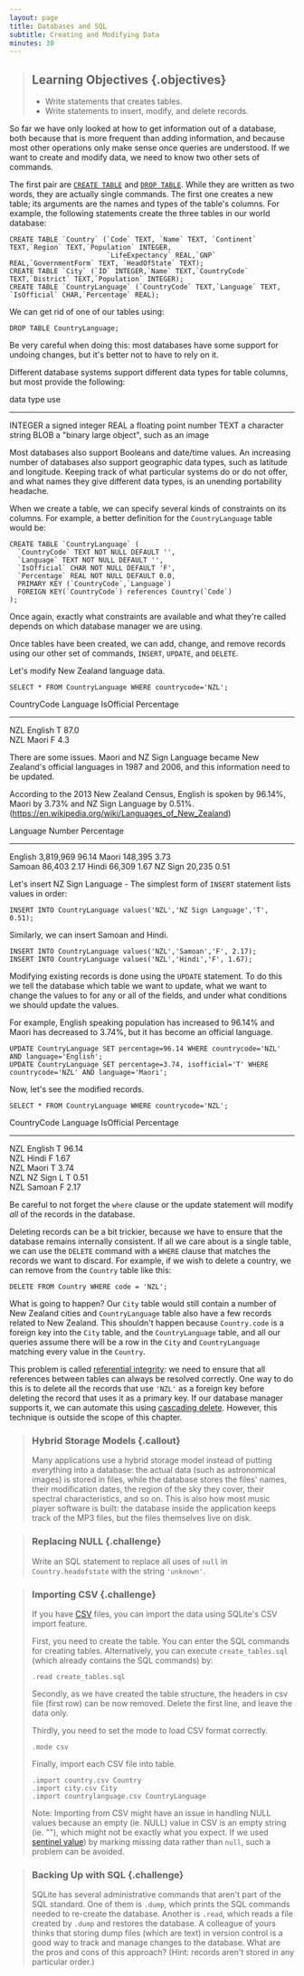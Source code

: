 ```yaml
---
layout: page
title: Databases and SQL
subtitle: Creating and Modifying Data
minutes: 30
---
```

> ## Learning Objectives {.objectives}
>
> *   Write statements that creates tables.
> *   Write statements to insert, modify, and delete records.

So far we have only looked at how to get information out of a database,
both because that is more frequent than adding information,
and because most other operations only make sense once queries are understood.
If we want to create and modify data,
we need to know two other sets of commands.

The first pair are [`CREATE TABLE`][CREATE-TABLE] and [`DROP TABLE`][DROP-TABLE].
While they are written as two words,
they are actually single commands.
The first one creates a new table;
its arguments are the names and types of the table's columns.
For example,
the following statements create the three tables in our world database:

~~~ {.sql}
CREATE TABLE `Country` (`Code` TEXT, `Name` TEXT, `Continent` TEXT,`Region` TEXT,`Population` INTEGER,
                        `LifeExpectancy` REAL,`GNP` REAL,`GovernmentForm` TEXT, `HeadOfState` TEXT);
CREATE TABLE `City` (`ID` INTEGER,`Name` TEXT,`CountryCode` TEXT,`District` TEXT,`Population` INTEGER);
CREATE TABLE `CountryLanguage` (`CountryCode` TEXT,`Language` TEXT, `IsOfficial` CHAR,`Percentage` REAL);
~~~

We can get rid of one of our tables using:

~~~ {.sql}
DROP TABLE CountryLanguage;
~~~

Be very careful when doing this:
most databases have some support for undoing changes,
but it's better not to have to rely on it.

Different database systems support different data types for table columns,
but most provide the following:

data type  use
---------  -----------------------------------------
INTEGER    a signed integer
REAL       a floating point number
TEXT       a character string
BLOB       a "binary large object", such as an image

Most databases also support Booleans and date/time values. An increasing number of databases also support geographic data types, such as latitude and longitude.
Keeping track of what particular systems do or do not offer, and what names they give different data types, is an unending portability headache.

When we create a table,
we can specify several kinds of constraints on its columns.
For example,
a better definition for the `CountryLanguage` table would be:

~~~ {.sql}
CREATE TABLE `CountryLanguage` (
  `CountryCode` TEXT NOT NULL DEFAULT '',
  `Language` TEXT NOT NULL DEFAULT '',
  `IsOfficial` CHAR NOT NULL DEFAULT 'F',
  `Percentage` REAL NOT NULL DEFAULT 0.0,
  PRIMARY KEY (`CountryCode`,`Language`)
  FOREIGN KEY(`CountryCode`) references Country(`Code`)
);
~~~

Once again,
exactly what constraints are available
and what they're called
depends on which database manager we are using.

Once tables have been created,
we can add, change, and remove records using our other set of commands,
`INSERT`, `UPDATE`, and `DELETE`.

Let's modify New Zealand language data.

~~~{.sql}
SELECT * FROM CountryLanguage WHERE countrycode='NZL';
~~~

CountryCode  Language   IsOfficial  Percentage
-----------  ---------  ----------  ----------
NZL          English    T           87.0      
NZL          Maori      F           4.3   

There are some issues. Maori and NZ Sign Language became New Zealand's official languages in 1987 and 2006, and this information need to be updated. 

According to the 2013 New Zealand Census, English is spoken by 96.14%, Maori by 3.73% and NZ Sign Language by 0.51%.
(https://en.wikipedia.org/wiki/Languages_of_New_Zealand)

Language 	 Number 	  Percentage
---------  ---------  ----------
English    3,819,969 	96.14
Maori 	   148,395 	  3.73 	
Samoan 	   86,403 	  2.17
Hindi 	   66,309 	  1.67
NZ Sign    20,235     0.51

Let's insert NZ Sign Language - The simplest form of `INSERT` statement lists values in order:

~~~{.sql}
INSERT INTO CountryLanguage values('NZL','NZ Sign Language','T', 0.51);
~~~

Similarly, we can insert Samoan and Hindi.

~~~ {.sql}
INSERT INTO CountryLanguage values('NZL','Samoan','F', 2.17);
INSERT INTO CountryLanguage values('NZL','Hindi','F', 1.67);
~~~

Modifying existing records is done using the `UPDATE` statement.
To do this we tell the database which table we want to update,
what we want to change the values to for any or all of the fields,
and under what conditions we should update the values.

For example, English speaking population has increased to 96.14% and Maori has decreased to 3.74%, but it has become an official language.

~~~ {.sql}
UPDATE CountryLanguage SET percentage=96.14 WHERE countrycode='NZL' AND language='English';
UPDATE CountryLanguage SET percentage=3.74, isofficial='T' WHERE countrycode='NZL' AND language='Maori';
~~~

Now, let's see the modified records.

~~~ {.sql}
SELECT * FROM CountryLanguage WHERE countrycode='NZL';
~~~

CountryCode  Language   IsOfficial  Percentage
-----------  ---------  ----------  ----------
NZL          English    T           96.14     
NZL          Hindi      F           1.67      
NZL          Maori      T           3.74      
NZL          NZ Sign L  T           0.51      
NZL          Samoan     F           2.17 



Be careful to not forget the `where` clause or the update statement will
modify *all* of the records in the database.


Deleting records can be a bit trickier,
because we have to ensure that the database remains internally consistent.
If all we care about is a single table,
we can use the `DELETE` command with a `WHERE` clause
that matches the records we want to discard.
For example,
if we wish to delete a country, we can remove from the `Country` table like this:

~~~ {.sql}
DELETE FROM Country WHERE code = 'NZL';
~~~

What is going to happen? Our `City` table would still contain a number of New Zealand cities and 
`CountryLanguage` table also have a few records related to New Zealand. 
This shouldn't happen because `Country.code` is a foreign key into the `City` table, and the `CountryLanguage` table,
and all our queries assume there will be a row in the `City` and `CountryLanguage` matching every value in the `Country`.

This problem is called [referential integrity](reference.html#referential-integrity):
we need to ensure that all references between tables can always be resolved correctly.
One way to do this is to delete all the records
that use `'NZL'` as a foreign key
before deleting the record that uses it as a primary key.
If our database manager supports it,
we can automate this
using [cascading delete](reference.html#cascading-delete).
However,
this technique is outside the scope of this chapter.


<!---
We can also insert values into one table directly from another:

~~~ {.sql}
CREATE TABLE JustLatLong(lat text, long text);
INSERT INTO JustLatLong SELECT lat, long FROM Site;
~~~
--->

> ### Hybrid Storage Models {.callout}
>
> Many applications use a hybrid storage model
> instead of putting everything into a database:
> the actual data (such as astronomical images) is stored in files,
> while the database stores the files' names,
> their modification dates,
> the region of the sky they cover,
> their spectral characteristics,
> and so on.
> This is also how most music player software is built:
> the database inside the application keeps track of the MP3 files,
> but the files themselves live on disk.

> ### Replacing NULL {.challenge}
>
> Write an SQL statement to replace all uses of `null` in
> `Country.headofstate` with the string `'unknown'`.

> ### Importing CSV {.challenge}
>
> If you have [CSV](reference.html#comma-separated-values) files, you can import the data using SQLite's CSV import feature.
>
> First, you need to create the table. You can enter the SQL commands for creating tables. Alternatively, you can execute `create_tables.sql` 
> (which already contains the SQL commands) by:
>
>~~~{.sql}
>.read create_tables.sql
>~~~
> Secondly, as we have created the table structure, the headers in csv file (first row) can be now removed. Delete
> the first line, and leave the data only.
>
> Thirdly, you need to set the mode to load CSV format correctly.
>
>~~~{.sql}
>.mode csv
>~~~
>
> Finally, import each CSV file into table.
>
>~~~{.sql}
>.import country.csv Country
>.import city.csv City
>.import countrylanguage.csv CountryLanguage
>~~~
>
> Note: Importing from CSV might have an issue in handling NULL values because an empty (ie. NULL) value in CSV is an empty string (ie. ""), 
> which might not be exactly what you expect. If we used [sentinel value](reference.html#sentinel-value))
> by marking missing data rather than `null`, such a problem can be avoided.

> ### Backing Up with SQL {.challenge}
>
> SQLite has several administrative commands that aren't part of the
> SQL standard.  One of them is `.dump`, which prints the SQL commands
> needed to re-create the database.  Another is `.read`, which reads a
> file created by `.dump` and restores the database.  A colleague of
> yours thinks that storing dump files (which are text) in version
> control is a good way to track and manage changes to the database.
> What are the pros and cons of this approach?  (Hint: records aren't
> stored in any particular order.)


[CREATE-TABLE]: https://www.sqlite.org/lang_createtable.html
[DROP-TABLE]: https://www.sqlite.org/lang_droptable.html
